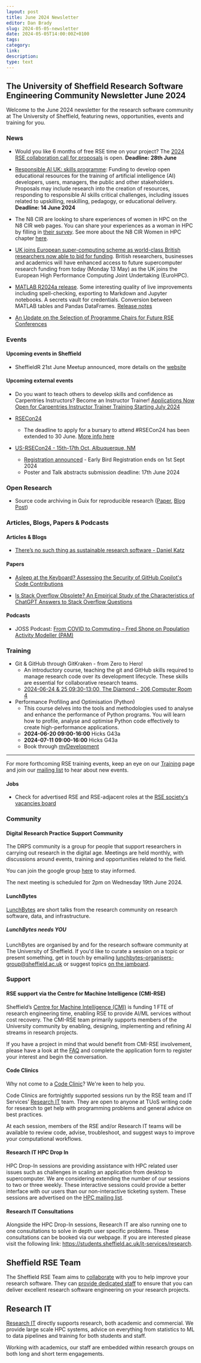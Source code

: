```yaml
---
layout: post
title: June 2024 Newsletter
editor: Dan Brady
slug: 2024-05-05-newsletter
date: 2024-05-05T14:00:00Z+0100
tags:
category:
link:
description:
type: text
---
```


## The University of Sheffield Research Software Engineering Community Newsletter June 2024

Welcome to the June 2024 newsletter for the research software community at The University of Sheffield, featuring
news, opportunities, events and training for you.


### News

- Would you like 6 months of free RSE time on your project? The [2024 RSE collaboration call for proposals](https://rse.shef.ac.uk/collaboration/RSEtime_call2024/) is open. __Deadline: 28th June__

- [Responsible AI UK: skills programme](https://www.ukri.org/opportunity/responsible-ai-uk-skills-programme/?utm_medium=email&utm_source=govdelivery): Funding to develop open educational resources for the training of artificial intelligence (AI) developers, users, managers, the public and other stakeholders. Proposals may include research into the creation of resources, responding to responsible AI skills critical challenges, including issues related to upskilling, reskilling, pedagogy, or educational delivery. __Deadline: 14 June 2024__

- The N8 CIR are looking to share experiences of women in HPC on the N8 CIR web pages. You can share your experiences as a woman in HPC by filling in [their survey](https://www.qualtrics.manchester.ac.uk/jfe/form/SV_8wBj4w0UueMYrS6). See more about the N8 CIR Women in HPC chapter [here](https://n8cir.org.uk/women-hpc/).

- [UK joins European super-computing scheme as world-class British researchers now able to bid for funding](https://www.gov.uk/government/news/uk-joins-european-super-computing-scheme-as-world-class-british-researchers-now-able-to-bid-for-funding). British researchers, businesses and academics will have enhanced access to future supercomputer research funding from today (Monday 13 May) as the UK joins the European High Performance Computing Joint Undertaking (EuroHPC).

- [MATLAB R2024a release](https://uk.mathworks.com/company/newsroom/mathworks-announces-release-2024a-of-matlab-and-simulink.html). Some interesting quality of live improvements including spell-checking, exporting to Markdown and Jupyter notebooks. A secrets vault for credentials. Conversion between MATLAB tables and Pandas DataFrames. [Release notes](https://uk.mathworks.com/help/matlab/release-notes.html)

- [An Update on the Selection of Programme Chairs for Future RSE Conferences](https://society-rse.org/an-update-on-the-selection-of-programme-chairs-for-future-rse-conferences/)

### Events

#### Upcoming events in Sheffield

<!-- List in chronological order -->

- SheffieldR 21st June Meetup announced, more details on the [website](https://sheffieldr.github.io/posts/2024-06-21-june-meetup/)

#### Upcoming external events

<!-- List in chronological order -->
- Do you want to teach others to develop skills and confidence as Carpentries Instructors? Become an Instructor Trainer! [Applications Now Open for Carpentries Instructor Trainer Training Starting July 2024](https://carpentries.org/blog/2024/05/trainer-training-application-open/)

- [RSECon24](https://rsecon24.society-rse.org/)
  - The deadline to apply for a bursary to attend #RSECon24 has been extended to 30 June. [More info here](https://rsecon24.society-rse.org/calls/bursary/)

- [US-RSECon24 - 15th-17th Oct, Albuquerque, NM](https://us-rse.org/usrse24/)
  - [Registration announced](https://us-rse.org/usrse24/attend/register/) - Early Bird Registration ends on 1st Sept 2024
  - Poster and Talk abstracts submission deadline: 17th June 2024

### Open Research

- Source code archiving in Guix for reproducible research ([Paper](https://hal.science/hal-04586520v1), [Blog Post](https://guix.gnu.org/en/blog/2024/source-code-archiving-in-guix-new-publication/))

### Articles, Blogs, Papers & Podcasts

#### Articles & Blogs

- [There’s no such thing as sustainable research software - Daniel Katz](https://danielskatzblog.wordpress.com/2024/05/13/no-sustainable-research-software/)

#### Papers

- [Asleep at the Keyboard? Assessing the Security of GitHub Copilot's Code Contributions](https://arxiv.org/abs/2108.09293)

- [Is Stack Overflow Obsolete? An Empirical Study of the Characteristics of ChatGPT Answers to Stack Overflow Questions](https://dl.acm.org/doi/10.1145/3613904.3642596)

#### Podcasts

- JOSS Podcast: [From COVID to Commuting – Fred Shone on Population Activity Modeller (PAM)](https://www.youtube.com/watch?v=s_ao005uNGA)

### Training

- Git & GitHub through GitKraken - from Zero to Hero!
  - An introductory course, teaching the git and GitHub skills required to manage research code over its development
    lifecycle. These skills are essential for collaborative research teams.
  - [2024-06-24 & 25 09:30-13:00, The Diamond - 206 Computer Room
    4](https://rse.shef.ac.uk/training/workshop/2024-06-24-git-zero-hero)
- Performance Profiling and Optimisation (Python)
  - This course delves into the tools and methodologies used to analyse and enhance the performance of Python
    programs. You will learn how to profile, analyse and optimise Python code effectively to create high-performance
    applications.
  - **2024-06-20 09:00-16:00** Hicks G43a
  - **2024-07-11 09:00-16:00** Hicks G43a
  - Book through
    [myDevelopment](https://mydevelopment.csod.com/ui/lms-learning-details/app/event/fe34df6f-ab5f-49cf-b794-88aba03b3803)

---

For more forthcoming RSE training events, keep an eye on our
[Training](https://rse.shef.ac.uk/training/) page and join our [mailing
list](https://groups.google.com/a/sheffield.ac.uk/g/rse-group) to hear about new events.

<!-- #### External Training -->

<!--#### Research IT Training-->

<!--Research IT courses have adopted a hybrid approach. The team will be providing their courses both online and in -->
<!--person for the first time since March 2020. The team provides a place for beginners or advanced users to expand -->
<!--their knowledge of HPC and different programming languages. The courses are part of the Doctoral Development -->
<!--Programme. For more information please visit our training registration web page (via VPN): -->
<!--[crs.shef.ac.uk](https://crs.shef.ac.uk).-->

<!--If a course is "sold out" please join the wait list by signing up - we regularly email people to encourage those -->
<!--that can no longer attend to cancel. Those on the wait list get early notification when the courses are run -->
<!--again.-->

<!-- ### Opportunities -->

<!-- - [Description](https://www.elsewhere.ac.uk/): -->
<!--   - More Details (optional) -->

#### Jobs

- Check for advertised RSE and RSE-adjacent roles at the [RSE society's vacancies board](https://society-rse.org/careers/vacancies/)


### Community

#### Digital Research Practice Support Community

The DRPS community is a group for people that support researchers in carrying out research in the digital age. Meetings
are held monthly, with discussions around events, training and opportunities related to the field.

You can join the google group
[here](https://groups.google.com/u/1/a/sheffield.ac.uk/g/digital-research-practice-support-community-group/about) to
stay informed.

The next meeting is scheduled for 2pm on Wednesday 19th June 2024.

#### LunchBytes

[LunchBytes](https://rse.shef.ac.uk/community/lunch-bytes/) are short talks from the research community on research
software, data, and infrastructure.

##### LunchBytes needs YOU

LunchBytes are organised by and for the research software community at The University of Sheffield. If you'd like to
curate a session on a topic or present something, get in touch by emailing
[lunchbytes-organisers-group@sheffield.ac.uk](mailto:lunchbytes-organisers-group@sheffield.ac.uk) or suggest topics
[on the jamboard](https://jamboard.google.com/d/1-51cRf0pwZl8O10CnLeJGAqKcnbww-QGaYjszFK-H38/).

### Support

#### RSE support via the Centre for Machine Intelligence (CMI-RSE)

Sheffield’s [Centre for Machine Intelligence (CMI)](https://www.sheffield.ac.uk/machine-intelligence) is funding 1 FTE
of research engineering time, enabling RSE to provide AI/ML services without cost recovery. The CMI-RSE team primarily
supports members of the University community by enabling, designing, implementing and refining AI streams in research
projects.

If you have a project in mind that would benefit from CMI-RSE involvement, please have a look at the
[FAQ](https://rse.shef.ac.uk/collaboration/cmi-rse/) and complete the application form to register your interest and
begin the conversation.

#### Code Clinics

Why not come to a [Code
Clinic](https://docs.google.com/forms/d/e/1FAIpQLScGXS55qjU0D0Zcz-KHOVcNTahcr3YC3H0OpoKBo3lWXWED5A/viewform)? We're keen
to help you.

Code Clinics are fortnightly supported sessions run by the RSE team and IT Services’ [Research
IT](https://www.sheffield.ac.uk/it-services/research) team. They are open to anyone at TUoS writing code for research to
get help with programming problems and general advice on best practices.

At each session, members of the RSE and/or Research IT teams will be available to review code, advise, troubleshoot, and
suggest ways to improve your computational workflows.

#### Research IT HPC Drop In

HPC Drop-In sessions are providing assistance with HPC related user issues such as challenges in scaling an application
from desktop to supercomputer. We are considering extending the number of our sessions to two or three weekly. These
interactive sessions could provide a better interface with our users than our non-interactive ticketing system. These
sessions are advertised on the [HPC mailing list](https://groups.google.com/u/1/a/sheffield.ac.uk/g/hpc).

#### Research IT Consultations

Alongside the HPC Drop-In sessions, Research IT are also running one to one consultations to solve in depth user
specific problems. These consultations can be booked via our webpage. If you are interested please visit the following
link: <https://students.sheffield.ac.uk/it-services/research>.

## Sheffield RSE Team

The Sheffield RSE Team aims to [collaborate](https://rse.shef.ac.uk/collaboration/) with you to help improve your
research software. They can [provide dedicated staff](https://rse.shef.ac.uk/collaboration/provision/) to ensure that
you can deliver excellent research software engineering on your research projects.

## Research IT

[Research IT](https://students.sheffield.ac.uk/it-services/research) directly supports research, both academic and
commercial.  We provide large scale HPC systems, advice on everything from statistics to ML to data pipelines and
training for both students and staff.

Working with academics, our staff are embedded within research groups on both long and short term engagements.
